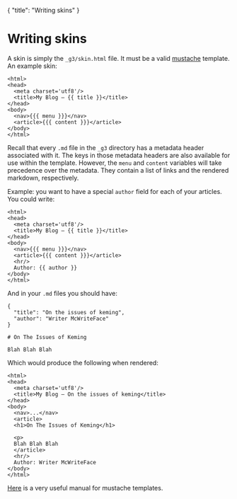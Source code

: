 {
  "title": "Writing skins"
}

# Writing skins

A skin is simply the `_g3/skin.html` file. It must be a valid [mustache](https://mustache.github.io)
template. An example skin:

    <html>
    <head>
      <meta charset='utf8'/>
      <title>My Blog – {{ title }}</title>
    </head>
    <body>
      <nav>{{{ menu }}}</nav>
      <article>{{{ content }}}</article>
    </body>
    </html>

Recall that every `.md` file in the `_g3` directory has a metadata header associated
with it. The keys in those metadata headers are also available for use within the
template. However, the `menu` and `content` variables will take precedence over the
metadata. They contain a list of links and the rendered markdown, respectively.

Example: you want to have a special `author` field for each of your articles.
You could write:

    <html>
    <head>
      <meta charset='utf8'/>
      <title>My Blog – {{ title }}</title>
    </head>
    <body>
      <nav>{{{ menu }}}</nav>
      <article>{{{ content }}}</article>
      <hr/>
      Author: {{ author }}
    </body>
    </html>

And in your `.md` files you should have:


    {
      "title": "On the issues of keming",
      "author": "Writer McWriteFace"
    }

    # On The Issues of Keming

    Blah Blah Blah

Which would produce the following when rendered:

    <html>
    <head>
      <meta charset='utf8'/>
      <title>My Blog – On the issues of keming</title>
    </head>
    <body>
      <nav>...</nav>
      <article>
      <h1>On The Issues of Keming</h1>

      <p>
      Blah Blah Blah
      </article>
      <hr/>
      Author: Writer McWriteFace
    </body>
    </html>

[Here](https://mustache.github.io/mustache.5.html) is a very useful manual
for mustache templates.
